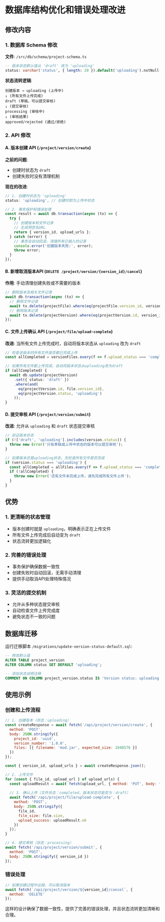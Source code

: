 # 数据库结构优化和错误处理改进

## 修改内容

### 1. 数据库 Schema 修改

**文件**: `/src/db/schema/project-schema.ts`

```sql
-- 版本状态默认值从 'draft' 改为 'uploading'
status: varchar('status', { length: 20 }).default('uploading').notNull()
```

**状态流转逻辑**:
```
创建版本 → uploading (上传中)
↓ (所有文件上传完成)
draft (草稿，可以提交审核)
↓ (提交审核)
processing (审核中)
↓ (审核结果)
approved/rejected (通过/拒绝)
```

### 2. API 修改

#### A. 版本创建 API (`/project/version/create`)

**之前的问题**:
- 创建时状态为 `draft`
- 创建失败时没有清理机制

**现在的改进**:
```typescript
// 1. 创建时状态为 'uploading'
status: 'uploading', // 创建时即为上传中状态

// 2. 事务保护和错误处理
const result = await db.transaction(async (tx) => {
  try {
    // 创建版本和文件记录
    // 生成预签名URL
    return { version_id, upload_urls };
  } catch (error) {
    // 事务会自动回滚，清理所有已插入的记录
    console.error('创建版本失败:', error);
    throw error;
  }
});
```

#### B. 新增取消版本API (`DELETE /project/version/{version_id}/cancel`)

**作用**: 手动清理创建失败或不需要的版本

```typescript
// 删除版本及相关文件记录
await db.transaction(async (tx) => {
  // 删除文件记录
  await tx.delete(projectFile).where(eq(projectFile.version_id, version_id));
  // 删除版本记录
  await tx.delete(projectVersion).where(eq(projectVersion.id, version_id));
});
```

#### C. 文件上传确认 API (`/project/file/upload-complete`)

**改进**: 当所有文件上传完成时，自动将版本状态从 `uploading` 改为 `draft`

```typescript
// 检查该版本的所有文件是否都已完成上传
const allCompleted = versionFiles.every(f => f.upload_status === 'completed');

// 如果所有文件都上传完成，自动将版本状态从uploading改为draft
if (allCompleted) {
  await db.update(projectVersion)
    .set({ status: 'draft' })
    .where(and(
      eq(projectVersion.id, file.version_id),
      eq(projectVersion.status, 'uploading')
    ));
}
```

#### D. 提交审核 API (`/project/version/submit`)

**改进**: 允许从 `uploading` 和 `draft` 状态提交审核

```typescript
// 验证版本状态
if (!['draft', 'uploading'].includes(version.status)) {
  throw new Error('只有草稿或上传中状态的版本可以提交审核');
}

// 如果版本还是uploading状态，先检查所有文件是否完成
if (version.status === 'uploading') {
  const allCompleted = allFiles.every(f => f.upload_status === 'completed');
  if (!allCompleted) {
    throw new Error('还有文件未完成上传，请先完成所有文件上传');
  }
}
```

## 优势

### 1. 更清晰的状态管理
- 版本创建时就是 `uploading`，明确表示正在上传文件
- 所有文件上传完成后自动变为 `draft`
- 状态流转更加逻辑化

### 2. 完善的错误处理
- 事务保护确保数据一致性
- 创建失败时自动回滚，无需手动清理
- 提供手动取消API处理特殊情况

### 3. 灵活的提交机制
- 允许从多种状态提交审核
- 自动检查文件上传完成度
- 避免状态不一致的问题

## 数据库迁移

运行迁移脚本 `/migrations/update-version-status-default.sql`:

```sql
-- 修改默认值
ALTER TABLE project_version 
ALTER COLUMN status SET DEFAULT 'uploading';

-- 添加状态说明注释
COMMENT ON COLUMN project_version.status IS 'Version status: uploading -> draft -> processing -> approved/rejected';
```

## 使用示例

### 创建和上传流程

```javascript
// 1. 创建版本（状态：uploading）
const createResponse = await fetch('/api/project/version/create', {
  method: 'POST',
  body: JSON.stringify({
    project_id: 'uuid',
    version_number: '1.0.0',
    files: [{ filename: 'mod.jar', expected_size: 1048576 }]
  })
});

const { version_id, upload_urls } = await createResponse.json();

// 2. 上传文件
for (const { file_id, upload_url } of upload_urls) {
  const uploadResult = await fetch(upload_url, { method: 'PUT', body: file });
  
  // 3. 确认上传（文件状态：completed，版本状态可能变为：draft）
  await fetch('/api/project/file/upload-complete', {
    method: 'POST',
    body: JSON.stringify({
      file_id,
      file_size: file.size,
      upload_success: uploadResult.ok
    })
  });
}

// 4. 提交审核（状态：processing）
await fetch('/api/project/version/submit', {
  method: 'POST',
  body: JSON.stringify({ version_id })
});
```

### 错误处理

```javascript
// 如果创建过程中出错，可以取消版本
await fetch(`/api/project/version/${version_id}/cancel`, {
  method: 'DELETE'
});
```

这样的设计确保了数据一致性，提供了完善的错误处理，并且状态流转更加清晰和合理。
